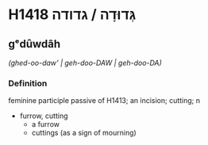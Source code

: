# H1418 גְּדוּדָה / גדודה

## gᵉdûwdâh

_(ghed-oo-daw' | ɡeh-doo-DAW | ɡeh-doo-DA)_

### Definition

feminine participle passive of H1413; an incision; cutting; n

- furrow, cutting
  - a furrow
  - cuttings (as a sign of mourning)

